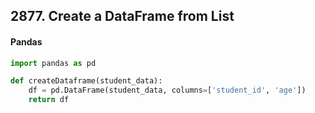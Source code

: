 ## 2877. Create a DataFrame from List

#### Pandas

```python
import pandas as pd

def createDataframe(student_data):
    df = pd.DataFrame(student_data, columns=['student_id', 'age'])
    return df
```